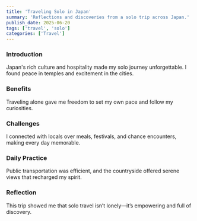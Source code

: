 ```yaml
---
title: 'Traveling Solo in Japan'
summary: 'Reflections and discoveries from a solo trip across Japan.'
publish_date: 2025-06-20
tags: ['travel', 'solo']
categories: ['Travel']
---
```


### Introduction

Japan's rich culture and hospitality made my solo journey unforgettable. I found peace in temples and excitement in the cities.

### Benefits

Traveling alone gave me freedom to set my own pace and follow my curiosities.

### Challenges

I connected with locals over meals, festivals, and chance encounters, making every day memorable.

### Daily Practice

Public transportation was efficient, and the countryside offered serene views that recharged my spirit.

### Reflection

This trip showed me that solo travel isn’t lonely—it’s empowering and full of discovery.
